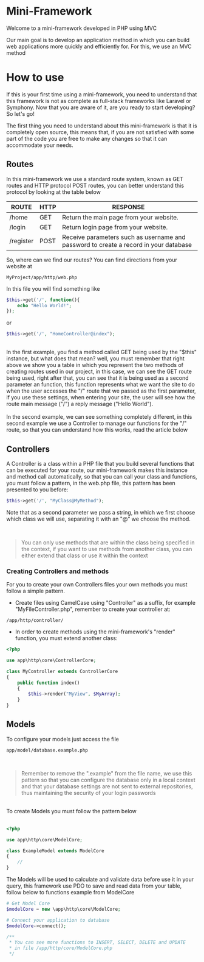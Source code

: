 
# Mini-Framework

  

Welcome to a mini-framework developed in PHP using MVC

  

Our main goal is to develop an application method in which you can build web applications more quickly and efficiently for. For this, we use an MVC method

  

# How to use

  

If this is your first time using a mini-framework, you need to understand that this framework is not as complete as full-stack frameworks like Laravel or Symphony. Now that you are aware of it, are you ready to start developing? So let's go!

  

The first thing you need to understand about this mini-framework is that it is completely open source, this means that, if you are not satisfied with some part of the code you are free to make any changes so that it can accommodate your needs.

  

## Routes

In this mini-framework we use a standard route system, known as GET routes and HTTP protocol POST routes, you can better understand this protocol by looking at the table below

| ROUTE | HTTP | RESPONSE 
|--|--|--|
| /home | GET | Return the main page from your website. 
| /login | GET | Return login page from your website. 
| /register | POST | Receive parameters such as username and password to create a record in your database 


So, where can we find our routes? You can find directions from your website at 

```
MyProject/app/http/web.php
```

  
In this file you will find something like
```php
$this->get('/', function(){
	echo "Hello World!";
});
```
or

```php
$this->get('/', "HomeController@index");
```
<br/>
In the first example, you find a method called GET being used by the "$this" instance, but what does that mean? well, you must remember that right above we show you a table in which you represent the two methods of creating routes used in our project, in this case, we can see the GET route being used, right after that, you can see that it is being used as a second parameter an function, this function represents what we want the site to do when the user accesses the "/" route that we passed as the first parameter, if you use these settings, when entering your site, the user will see how the route main message ("/") a reply message ("Hello World").
<br/><br/>
In the second example, we can see something completely different, in this second example we use a Controller to manage our functions for the "/" route, so that you can understand how this works, read the article below



## Controllers

A Controller is a class within a PHP file that you build several functions that can be executed for your route, our mini-framework makes this instance and method call automatically, so that you can call your class and functions, you must follow a pattern, in the web.php file, this pattern has been presented to you before:

```php
$this->get('/', "MyClass@MyMethod");
```

Note that as a second parameter we pass a string, in which we first choose which class we will use, separating it with an "@" we choose the method.

<br/>

> You can only use methods that are within the class being specified in the context, if you want to use methods from another class, you can either extend that class or use it within the context

### Creating Controllers and methods


For you to create your own Controllers files your own methods you must follow a simple pattern.

- Create files using CamelCase using "Controller" as a suffix, for example "MyFileController.php", remember to create your controller at:

```
/app/http/controller/
```
- In order to create methods using the mini-framework's "render" function, you must extend another class:

```php
<?php

use app\http\core\ControllerCore;

class MyController extends ControllerCore
{
	public function index()
	{
		$this->render("MyView", $MyArray);
	}
}
```

## Models

To configure your models just access the file

```
app/model/database.example.php
```
<br/>

> Remember to remove the ".example" from the file name, we use this pattern so that you can configure the database only in a local context and that your database settings are not sent to external repositories, thus maintaining the security of your login passwords

<br/>
To create Models you must follow the pattern below
<br/><br/>

```php
<?php

use app\http\core\ModelCore;

class ExampleModel extends ModelCore
{
    // 
}
```

The Models will be used to calculate and validate data before use it
in your query, this framework use PDO to save and read data from your
table, follow below to functions example from ModelCore 


```php
# Get Model Core
$modelCore = new \app\http\core\ModelCore;

# Connect your application to database
$modelCore->connect();

/**
 * You can see more functions to INSERT, SELECT, DELETE and UPDATE
 * in file /app/http/core/ModelCore.php 
 */
```

